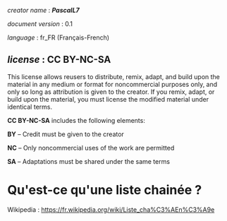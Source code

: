 _creator name_ : _**PascalL7**_

_document version_ :  0.1

_language_ : fr_FR (Français-French)

_license_ : **CC BY-NC-SA**
---------------------------

This license allows reusers to distribute, remix, adapt, and build upon the material in any medium or format for noncommercial purposes only, and only so long as attribution is given to the creator. If you remix, adapt, or build upon the material, you must license the modified material under identical terms.

**CC BY-NC-SA** includes the following elements:

**BY** – Credit must be given to the creator

**NC** – Only noncommercial uses of the work are permitted

**SA** – Adaptations must be shared under the same terms

Qu'est-ce qu'une liste chainée ?
================================
Wikipedia : https://fr.wikipedia.org/wiki/Liste_cha%C3%AEn%C3%A9e

